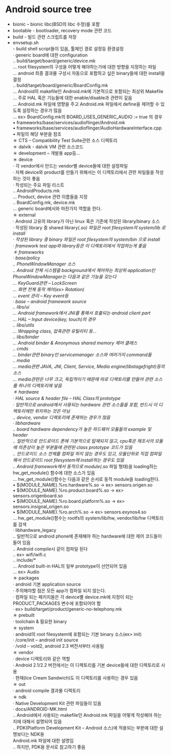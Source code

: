 
Android source tree
=====
-  bionic – bionic libc(BSD의 libc 수정)를 포함  
-  bootable - bootloader, recovery mode 관련 코드  
-  build - 빌드 관련 스크립트를 저장  
  -  envsetup.sh  
    -  build shell script들이 있음, 툴체인 경로 설정등 환경설정  
 · generic board에 대한 configuration  
  ‥ build/target/board/generic/device.mk  
   … root filesystem의 구성을 어떻게 해야하는가에 대한 방향을 지정하는 파일  
   … android 최종 결과물 구성시 자동으로 포함하고 싶은 binary들에 대한 install을 결정  
  ‥ build/target/board/generic/BoardConfig.mk  
   … Android의 makefile인 Android.mk에 기본적으로 포함되는 최상위 Makefile  
   … 주로 HAL 혹은 기능들에 대한 enable/disable과 관련이 깊음  
   … Android.mk 파일에 영향을 주고 Android.mk 파일에서 define을 제어할 수 있도록 설정하는 경우가 많음  
   … ex> BoardConfig.mk의 BOARD_USES_GENERIC_AUDIO := true 의 경우  
• frameworks/base/services/audioflinger/Android.mk  
• frameworks/base/services/audioflinger/AudioHardwareInterface.cpp  
• 파일의 해당 부분을 참조  
＊ CTS – Compatibility Test Suite관련 소스 디렉토리  
＊ dalvik - dalvik VM 관련 소스코드  
＊ development – 개발용 app등…  
＊ device  
· 각 vendor에서 만드는 vendor별 device들에 대한 설정파일  
· 자체 device와 product를 만들기 위해서는 이 디렉토리에서 관련 파일들을 작성하는 것이 좋음  
· 작성되는 주요 파일 리스트  
‥ AndroidProducts.mk  
… Product, device 관련 이름들을 지정  
‥ BoardConfig.mk, device.mk  
… generic board에서와 마찬가지 역할을 한다.  
＊ external  
· Android 고유의 library가 아닌 linux 혹은 기존에 작성된 library/binary 소스  
· 작성된 library 중 shared library(*.so) 파일은 root filesystem의 system/lib 로 install  
· 작성된 library 중 binary 파일은 root filesystem의 system/bin 으로 install  
· framework test app와 library등은 이 디렉토리에서 작업하는게 좋음  
＊ frameworks  
· base/policy  
‥ PhoneWindowManager 소스  
‥ Android 전체 시스템을 background에서 제어하는 최상위 application인 PhoneWindowManager는 다음과 같은 기능을 갖는다  
… KeyGuard관련 – LockScreen  
… 화면 전체 동작 제어(ex> Rotation)  
… event 관리 – Key event등  
· base – android framework source  
‥ libs/ui  
… Android framework에서 JNI를 통해서 호출되는 android client part  
… HAL – Input device(key, touch)의 경우  
‥ libs/utils  
… Wrapping class, 압축관련 유틸리티 등…  
‥ libs/binder  
… Android binder & Anonymous shared memory 제어 클래스  
‥ cmds  
… binder관련 binary인 servicemanager 소스와 여러가지 command들  
‥ media  
… media관련 JAVA, JNI, Client, Service, Media engine(libstagefright)등의 소스  
… media관련은 너무 크고, 독립적이기 때문에 따로 디렉토리를 만들어 관련 소스를 하나의 디렉토리에 넣음  
＊ hardware  
· HAL source & header file – HAL Class의 prototype  
· 일반적으로 android에서 사용되는 hardware 관련 소스들을 포함, 반드시 이 디렉토리에만 위치하는 것은 아님  
‥ device, vendor 디렉토리에 존재하는 경우가 많음  
· libhardware  
‥ board hardware dependency가 높은 하드웨어 모듈들의 example 및 header  
‥ 일반적으로 안드로이드 폰에 기본적으로 탑재되지 않고, cpu혹은 제조사의 모듈에 의존성이 높은 부분들에 관련된 class prototype 코드가 있음  
‥ 안드로이드 소스 전체를 컴파일 하지 않는 경우도 있고, 모듈단위로 직접 컴파일해서 안드로이드 root filesystem에 install하는 경우도 있음  
‥ Android framework에서 동적으로 module(*.so 파일 형태)을 loading하는 hw_get_module() 함수에 대한 소스가 있음  
… hw_get_module()함수는 다음과 같은 순서로 동적 module을 loading한다.  
• $(MODULE_NAME).%ro.hardware%.so -> ex> sensors.origen.so  
• $(MODULE_NAME).%ro.product.board%.so -> ex> sensors.origenboard.so  
• $(MODULE_NAME).%ro.board.platform%.so -> ex> sensors.insignal_origen.so  
• $(MODULE_NAME).%ro.arch%.so -> ex> sensors.exynos4.so  
… hw_get_module()함수는 rootfs의 system/lib/hw, vendor/lib/hw 디렉토리를 검색  
· libhardware_legacy  
‥ 일반적으로 android phone에 존재해야 하는 hardware에 대한 제어 코드들이 들어 있음  
‥ Android compile시 같이 컴파일 된다  
‥ ex> wifi/wifi.c  
‥ include/*  
… Android built-in HAL의 일부 prototype이 선언되어 있음  
… ex> Audio  
＊ packages  
· android 기본 application source  
· 주의해야할 점은 모든 app가 컴파일 되지 않는다.  
· 컴파일 되는 패키지들은 각 device별 device.mk에 지정이 되는 PRODUCT_PACKAGES 변수에 포함되어야 함  
· ex> build/target/product/generic-no-telephony.mk  
＊ prebuilt  
· toolchain & 필요한 binary  
＊ system  
· android의 root filesystem에 포함되는 기본 binary 소스(ex> init)  
· /core/init – android init source  
· /vold – vold2, android 2.3 버전서부터 사용됨  
＊ vendor  
· device 디렉토리와 같은 역할  
· Android 2.1/2.2 버전에서는 이 디렉토리를 기본 device들에 대한 디렉토리로 사용  
· 현재(Ice Cream Sandwich)도 이 디렉토리를 사용하는 경우 있음  
＊ out  
· android compile 결과물 디렉토리  
＊ ndk  
· Native Development Kit 관련 파일들이 있음  
· docs/ANDROID-MK.html  
‥ Android에서 사용되는 makefile인 Android.mk 파일을 어떻게 작성해야 하는지에 대해서 설명되어 있음  
‥ PDK(Platform Development Kit – Android 소스)에 적용되는 부분에 대한 설명보다는 NDK용  
Android.mk 파일에 대한 설명임  
‥ 하지만, PDK용 문서로 참고하기 좋음  
